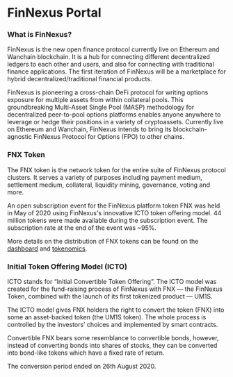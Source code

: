 # FinNexus Portal

### What is FinNexus?

FinNexus is the new open finance protocol currently live on Ethereum and Wanchain blockchain. It is a hub for connecting different decentralized ledgers to each other and users, and also for connecting with traditional finance applications. The first iteration of FinNexus will be a marketplace for hybrid decentralized/traditional financial products.

FinNexus is pioneering a cross-chain DeFi protocol for writing options exposure for multiple assets from within collateral pools. This groundbreaking Multi-Asset Single Pool (MASP) methodology for decentralized peer-to-pool options platforms enables anyone anywhere to leverage or hedge their positions in a variety of cryptoassets. Currently live on Ethereum and Wanchain, FinNexus intends to bring its blockchain-agnostic FinNexus Protocol for Options (FPO) to other chains.

### FNX Token

The FNX token is the network token for the entire suite of FinNexus protocol clusters. It serves a variety of purposes including payment medium, settlement medium, collateral, liquidity mining, governance, voting and more.

An open subscription event for the FinNexus platform token FNX was held in May of 2020 using FinNexus's innovative ICTO token offering model. 44 million tokens were made available during the subscription event. The subscription rate at the end of the event was ~95%.

More details on the distribution of FNX tokens can be found on the [dashboard](http://fnx.finnexus.io/) and [tokenomics](https://medium.com/finnexus/fnx-tokenomics-update-382dcbc5d1b9).

### Initial Token Offering Model (ICTO)

ICTO stands for “Initial Convertible Token Offering”. The ICTO model was created for the fund-raising process of FinNexus with FNX — the FinNexus Token, combined with the launch of its first tokenized product — UM1S.

The ICTO model gives FNX holders the right to convert the token (FNX) into some an asset-backed token (the UM1S token). The whole process is controlled by the investors’ choices and implemented by smart contracts.

Convertible FNX bears some resemblance to convertible bonds, however, instead of converting bonds into shares of stocks, they can be converted into bond-like tokens which have a fixed rate of return.

The conversion period ended on 26th August 2020.
